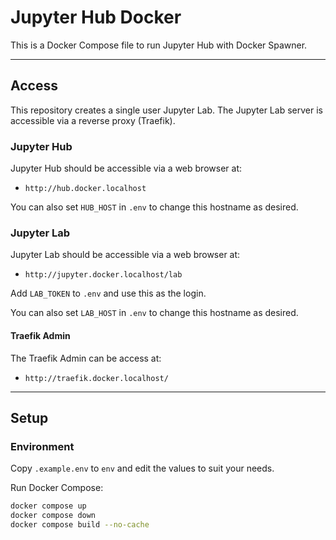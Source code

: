 # Jupyter Hub Docker

This is a Docker Compose file to run Jupyter Hub with Docker Spawner.


---


## Access

This repository creates a single user Jupyter Lab. The Jupyter Lab server is accessible via a reverse
proxy (Traefik). 

### Jupyter Hub

Jupyter Hub should be accessible via a web browser at:

- `http://hub.docker.localhost`

You can also set `HUB_HOST` in `.env` to change this hostname as desired.


### Jupyter Lab

Jupyter Lab should be accessible via a web browser at:

- `http://jupyter.docker.localhost/lab`

Add `LAB_TOKEN` to `.env` and use this as the login.

You can also set `LAB_HOST` in `.env` to change this hostname as desired.


#### Traefik Admin

The Traefik Admin can be access at:

- `http://traefik.docker.localhost/`


---


## Setup


### Environment

Copy `.example.env` to `env` and edit the values to suit your needs. 

Run Docker Compose: 

```bash
docker compose up
docker compose down
docker compose build --no-cache
```




